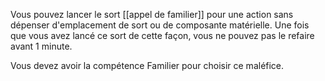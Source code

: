 Vous pouvez lancer le sort [[appel de familier]] pour une action sans dépenser d'emplacement de sort ou de composante matérielle. Une fois que vous avez lancé ce sort de cette façon, vous ne pouvez pas le refaire avant 1 minute.

Vous devez avoir la compétence Familier pour choisir ce maléfice.
